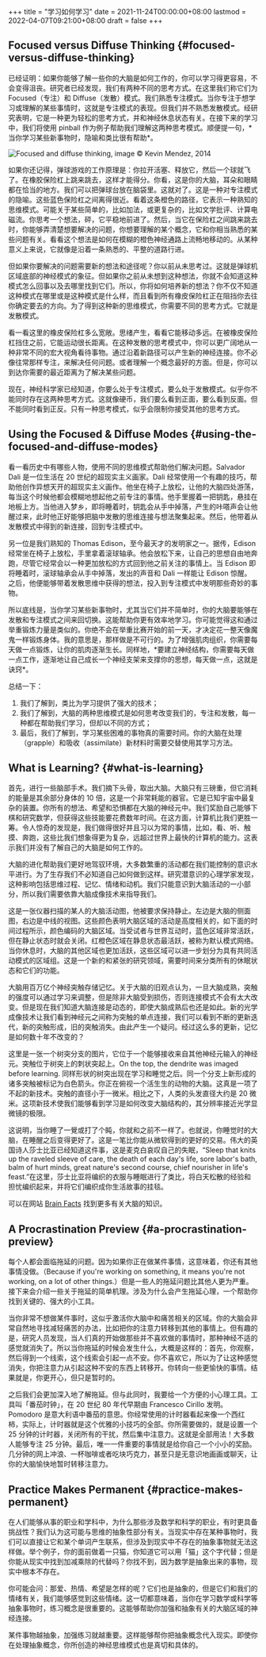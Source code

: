 +++
title = "学习如何学习"
date = 2021-11-24T00:00:00+08:00
lastmod = 2022-04-07T09:21:00+08:00
draft = false
+++

## Focused versus Diffuse Thinking {#focused-versus-diffuse-thinking}

已经证明：如果你能够了解一些你的大脑是如何工作的，你可以学习得更容易，不会变得沮丧。研究者已经发现，我们有两种不同的思考方式。在这里我们称它们为 Focused（专注）和 Diffuse（发散）模式。我们熟悉专注模式。当你专注于想学习或理解的某些事情时，这就是专注模式的表现。但我们并不熟悉发散模式。经研究表明，它是一种更为轻松的思考方式，并和神经休息状态有关。在接下来的学习中，我们将使用 pinball 作为例子帮助我们理解这两种思考模式。顺便提一句，\*当你学习某些新事物时，隐喻和类比很有帮助\*。

![](https://images.yidajiabei.xyz/focused-diffuse.png 'Focused and diffuse thinking, image © Kevin Mendez, 2014')

如果你还记得，弹球游戏的工作原理是：你拉开活塞、释放它，然后一个球就飞了。在橡胶保险杠上跳来跳去，这样才能得分。你看，这是你的大脑，耳朵和眼睛都在恰当的地方。我们可以把弹球台放在脑袋里。这就对了。这是一种对专注模式的隐喻。这些蓝色保险杠之间离得很近。看着这条橙色的路径，它表示一种熟知的思维模式。可能关于某些简单的，比如加法，或更复杂的，比如文学批评、计算电磁流。你思考一个想法，砰，它平稳地前进了。然后，当它在保险杠之间跳来跳去时，你能够弄清楚想要解决的问题，你想要理解的某个概念，它和你相当熟悉的某些问题有关。看看这个想法是如何在模糊的橙色神经通路上流畅地移动的。从某种意义上来说，它就像是沿着一条熟悉的、平整的道路行进。

但如果你要解决的问题需要新的想法和途径呢？你以前从未思考过。这就是弹球机区域底部的神经模式的象征。但如果你之前从未想到这种想法，你就不会知道这种模式怎么回事以及去哪里找到它们。所以，你将如何培养新的想法？你不仅不知道这种模式在哪里或是这种模式是什么样，而且看到所有橡皮保险杠正在阻挡你去往你确定要去的方向。为了得到这种新的思维模式，你需要不同的思考方式。它就是发散模式。

看一看这里的橡皮保险杠多么宽敞。思绪产生，看看它能移动多远。在被橡皮保险杠挡住之前，它能运动很长距离。在这种发散的思考模式中，你可以更广阔地从一种非常不同的宏大视角看待事物。通过沿着新路径可以产生新的神经连接。你不必像往常那样专注，来解决任何问题。或者理解一个概念最好的方面。但是，你可以到达你需要的最近距离为了解决某些问题。

现在，神经科学家已经知道，你要么处于专注模式，要么处于发散模式。似乎你不能同时存在这两种思考方式。这就像硬币，我们要么看到正面，要么看到反面。但不能同时看到正反。只有一种思考模式，似乎会限制你接受其他的思考方式。

## Using the Focused &amp; Diffuse Modes {#using-the-focused-and-diffuse-modes}

看一看历史中有哪些人物，使用不同的思维模式帮助他们解决问题。Salvador Dali 是一位生活在 20 世纪的超现实主义画家。Dali 经常使用一个有趣的技巧，帮助他创作异想天开的超现实主义画作。他坐在椅子上放松，让他的大脑四处游荡，每当这个时候他都会模糊地想起他之前专注的事情。他手里握着一把钥匙，悬挂在地板上方。当他进入梦乡，即将睡着时，钥匙会从手中掉落，产生的咔嗒声会让他醒过来，此时他正好能够把脑中发散的思维连接与想法聚集起来。然后，他带着从发散模式中得到的新连接，回到专注模式中。

另一位是我们熟知的 Thomas Edison，至今最天才的发明家之一。据传，Edison 经常坐在椅子上放松，手里拿着滚球轴承。他会放松下来，让自己的思想自由地奔跑，尽管它经常会以一种更加放松的方式回到他之前关注的事情上。当 Edison 即将睡着时，滚球轴承会从手中掉落，发出的声音和 Dali 一样能让 Edison 惊醒。之后，他便能够带着发散思维中获得的想法，投入到专注模式中发明那些奇妙的事物。

所以底线是，当你学习某些新事物时，尤其当它们并不简单时，你的大脑要能够在发散和专注模式之间来回切换。这能帮助你更有效率地学习。你可能觉得这和通过举重锻炼力量是类似的。你绝不会在举重比赛开始的前一天，才决定花一整天像魔鬼一样锻炼身体。我的意思是，那样做是不可行的。为了增强肌肉组织，你需要每天做一点锻炼，让你的肌肉逐渐生长。同样地，\*要建立神经结构，你需要每天做一点工作，逐渐地让自己成长一个神经支架来支撑你的思想，每天做一点，这就是诀窍\*。

总结一下：

1.  我们了解到，类比为学习提供了强大的技术；
2.  我们了解到，大脑的两种思维模式是如何思考改变我们的，专注和发散，每一种都在帮助我们学习，但却以不同的方式；
3.  最后，我们了解到，学习某些困难的事物真的需要时间。你的大脑在处理（grapple）和吸收（assimilate）新材料时需要交替使用其学习方法。

## What is Learning? {#what-is-learning}

首先，进行一些脑部手术。我们摘下头骨，取出大脑。大脑只有三磅重，但它消耗的能量是其余部分身体的 10 倍，这是一个非常耗能的器官。它是已知宇宙中最复杂的装置。你所有的想法、希望和恐惧都在大脑的神经元中。我们奖励自己能够下棋和研究数学，但获得这些技能要花费数年时间。在这方面，计算机比我们更胜一筹。令人惊奇的发现是，我们做得很好并且习以为常的事情，比如，看、听、触摸、奔跑，这些比我们想象得更为复杂，远超过世界上最快的计算机的能力。这表示我们并没有了解自己的大脑是如何工作的。

大脑的进化帮助我们更好地驾驭环境，大多数繁重的活动都在我们能控制的意识水平进行。为了生存我们不必知道自己如何做到这样。研究潜意识的心理学家发现，这种影响包括思维过程、记忆、情绪和动机。我们只能意识到大脑活动的一小部分，所以我们需要依靠大脑成像技术来指导我们。

这是一张仪器扫描的某人的大脑活动图，他被要求保持静止。左边是大脑的侧面图，右边是中线的视图。这些颜色表明大脑区域的活动是高度相关的，如下面的时间过程所示，颜色编码的大脑区域。当受试者与世界互动时，蓝色区域非常活跃，但在静止状态时就会关闭。红橙色区域在静息状态最活跃，被称为默认模式网络。当你休息时，大脑的其他区域也更加活跃，这些区域可以进一步划分为具有共同活动模式的区域组。这是一个新的和紧张的研究领域，需要时间来分类所有的休眠状态和它们的功能。

大脑用百万亿个神经突触存储记忆。关于大脑的旧观点认为，一旦大脑成熟，突触的强度可以通过学习来调整，但是除非大脑受到损伤，否则连接模式不会有太大改变。但是现在我们知道大脑连接是动态的，即使大脑成熟后也还是如此。新的光学成像技术让我们看到神经元之间称为突触的单点连接，我们可以看到不断的更新迭代，新的突触形成，旧的突触消失。由此产生一个疑问。经过这么多的更新，记忆是如何数十年不改变的？

这里是一张一个树突分支的图片，它位于一个能够接收来自其他神经元输入的神经元。突触位于树突上的刺状突起上。On the top, the dendrite was imaged before learning. 同样形状的树突出现在学习和睡觉之后。同一个分支上新形成的诸多突触被标记为白色箭头。你正在俯视一个活生生的动物的大脑。这真是一项了不起的新技术。突触的直径小于一微米。相比之下，人类的头发直径大约是 20 微米。这项新技术使我们能够看到学习是如何改变大脑结构的，其分辨率接近光学显微镜的极限。

这说明，当你睡了一覺或打了个盹，你就和之前不一样了。也就说，你睡觉时的大脑，在睡醒之后变得更好了。这是一笔比你能从微软得到的更好的交易。伟大的英国诗人莎士比亚已经知道这件事，这是麦克白哀叹自己的失眠，“Sleep that knits up the raveled sleeve of care, the death of each day's life, sore labor's bath, balm of hurt minds, great nature's second course, chief nourisher in life's feast.”在这里，莎士比亚将编织的衣服与睡眠进行了类比，将白天松散的经验和担忧编织起来，并将它们编织成你生活故事的挂毯。

可以在网站 [Brain Facts](http://www.brainfacts.org/) 找到更多有关大脑的知识。

## A Procrastination Preview {#a-procrastination-preview}

每个人都会面临拖延的问题。因为如果你正在做某件事情，这意味着，你还有其他事情没做。（Because if you're working on something, it means you're not working, on a lot of other things.）但是一些人的拖延问题比其他人更为严重。接下来会介绍一些关于拖延的简单机理。涉及为什么会产生拖延心理，一个帮助你找到关键的、强大的小工具。

当你非常不想做某件事时，这似乎激活你大脑中和痛苦相关的区域。你的大脑会非常自然地寻找减轻痛苦的办法，比如把你的注意力转移到其他的事情上。但有趣的是，研究人员发现，当人们真的开始做那些并不喜欢做的事情时，那种神经不适的感觉就消失了。所以当你拖延的时候会发生什么，大概是这样的：首先，你观察，然后得到一个线索，这个线索会引起一点不安。你不喜欢它，所以为了让这种感觉消失，你把注意力从引起这种不安的东西上转移开。你转向一些更愉快的事情。结果就是，你更开心，但只是暂时的。

之后我们会更加深入地了解拖延。但与此同时，我要给一个方便的小心理工具。工具叫「番茄时钟」，在 20 世纪 80 年代早期由 Francesco Cirillo 发明。Pomodoro 是意大利语中番茄的意思。你经常使用的计时器看起来像一个西红柿，实际上，计时器就是这个优雅的小技巧的全部。你所需要做的，就是设置一个 25 分钟的计时器，关闭所有的干扰，然后集中注意力。这就是全部用法！大多数人能够专注 25 分钟。最后，唯一一件重要的事情就是给你自己一个小小的奖励。几分钟的网上冲浪、一杯咖啡或者吃块巧克力，甚至只是无意识地画画或聊天，让你的大脑愉快地暂时转移注意力。

## Practice Makes Permanent {#practice-makes-permanent}

在人们能够从事的职业和学科中，为什么那些涉及数学和科学的职业，有时更具备挑战性？我们认为这可能与思维的抽象性部分有关。当现实中存在某种事物时，我们可以直接让它和某个单词产生联系，但涉及到现实中不存在的抽象事物就无法这样做。举个例子，你的面前做着一只猫，你知道它可以用「猫」这个字代替；但是你能从现实中找到加减乘除的代替吗？你找不到，因为数学是抽象出来的事物，现实中根本不存在。

你可能会问：那爱、热情、希望是怎样的呢？它们也是抽象的，但是它们和我们的情绪有关，我们能够感觉到这些情绪。这一切都意味着，当你在学习数学或科学等抽象事物时，练习概念是很重要的。这能够帮助你加强和抽象有关的大脑区域的神经连接。

某件事物越抽象，加强练习就越重要。这样能够帮你把抽象概念代入现实。即使你在处理抽象概念，你所创造的神经思维模式也是真切和具体的。
